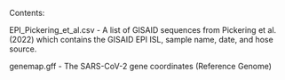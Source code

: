 Contents:

EPI_Pickering_et_al.csv - A list of GISAID sequences from Pickering et al. (2022) which contains the GISAID EPI ISL, sample name, date, and hose source.

genemap.gff - The SARS-CoV-2 gene coordinates (Reference Genome)
